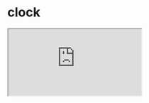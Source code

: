 <h1>clock </h1>
<iframe src="https://github.com/jemai-sameh/Clock/blob/master/index.html"></iframe>
